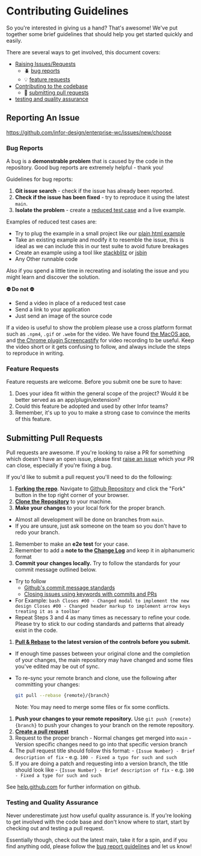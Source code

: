 # Contributing Guidelines

So you're interested in giving us a hand? That's awesome! We've put together some brief guidelines that should help you get started quickly and easily.

There are several ways to get involved, this document covers:

- [Raising Issues/Requests](#reporting-an-issue)
  - :beetle: [bug reports](#bug-reports)
  - :bulb: [feature requests](#feature-requests)
- [Contributing to the codebase](#submitting-pull-requests)
  - :repeat: [submitting pull requests](#pull-requests)
- [testing and quality assurance](#testing-and-quality-assurance)

## Reporting An Issue

<https://github.com/infor-design/enterprise-wc/issues/new/choose>

### Bug Reports

A bug is a **demonstrable problem** that is caused by the code in the repository. Good bug reports are extremely helpful - thank you!

Guidelines for bug reports:

1. **Git issue search** - check if the issue has already been
reported.
2. **Check if the issue has been fixed** - try to reproduce it using the latest `main`.
3. **Isolate the problem** - create a [reduced test case](https://www.browserstack.com/guide/test-case-reduction-and-techniques) and a live example.

Examples of reduced test cases are:

- Try to plug the example in a small project like our [plain html example](https://github.com/infor-design/enterprise-wc-examples/tree/main/plain-html)
- Take an existing example and modify it to resemble the issue, this is ideal as we can include this in our test suite to avoid future breakages
- Create an example using a tool like [stackblitz](https://stackblitz.com/) or [jsbin](https://jsbin.com/)
- Any Other runnable code

Also if you spend a little time in recreating and isolating the issue and you might learn and discover the solution.

**:no_entry: Do not :no_entry:**
- Send a video in place of a reduced test case
- Send a link to your application
- Just send an image of the source code

If a video is useful to show the problem please use a cross platform format such as `.npm4`, `.gif` or `.webm` for the video.
We have found [the MacOS app](https://getkap.co), and [the Chrome plugin Screencastify](https://chrome.google.com/webstore/detail/screencastify-screen-vide/mmeijimgabbpbgpdklnllpncmdofkcpn?hl=en) for video recording to be useful. Keep the video short or it gets confusing to follow, and always include the steps to reproduce in writing.

### Feature Requests

Feature requests are welcome. Before you submit one be sure to have:

1. Does your idea fit within the general scope of the project? Would it be better served as an app/plugin/extension?
1. Could this feature be adopted and used by other Infor teams?
1. Remember, it's up to you to make a strong case to convince the merits of this feature.

## Submitting Pull Requests

Pull requests are awesome. If you're looking to raise a PR for something which doesn't have an open issue,
please first [raise an issue](#raising-issues) which your PR can close, especially if you're fixing a bug.

If you'd like to submit a pull request you'll need to do the following:

1. **[Forking the repo](https://help.github.com/articles/fork-a-repo/)**. Navigate to [Github Repository](https://github.com/infor-design/enterprise-wc) and click the "Fork" button in the top right corner of your browser.
1. **[Clone the Repository](https://help.github.com/articles/cloning-a-repository/)** to your machine.
1. **Make your changes** to your local fork for the proper branch.
  - Almost all development will be done on branches from `main`.
  - If you are unsure, just ask someone on the team so you don't have to redo your branch.
1. Remember to make an **e2e test** for your case.
1. Remember to add a **note to the [Change Log](CHANGELOG.md)** and keep it in alphanumeric format
1. **Commit your changes locally.**  Try to follow the standards for your commit message outlined below.
  - Try to follow
    - [Github's commit message standards](https://github.com/erlang/otp/wiki/Writing-good-commit-messagesMore)
    - [Closing issues using keywords with commits and PRs](https://help.github.com/articles/closing-issues-using-keywords/)
   - For Example:
    ```bash
      Closes #00 - Changed modal to implement the new design
      Closes #00 - Changed header markup to implement arrow keys treating it as a toolbar
    ```
  - Repeat Steps 3 and 4 as many times as necessary to refine your code. Please try to stick to our coding standards and patterns that already exist in the code.
1. **[Pull & Rebase](https://help.github.com/articles/about-pull-request-merges/#rebase-and-merge-your-pull-request-commits) to the latest version of the controls before you submit.**
  - If enough time passes between your original clone and the completion of your changes, the main repository may have changed and some files you've edited may be out of sync.
  - To re-sync your remote branch and clone, use the following after committing your changes:

    ```bash
    git pull --rebase {remote}/{branch}
    ```

    Note: You may need to merge some files or fix some conflicts.
1. **Push your changes to your remote repository.**  Use `git push {remote} {branch}` to push your changes to your branch on the remote repository.
1. **[Create a pull request](https://help.github.com/articles/creating-a-pull-request/)**
  1. Request to the proper branch
    - Normal changes get merged into `main`
    - Version specific changes need to go into that specific version branch
  1. The pull request title should follow this format:
    - `{Issue Number} - Brief description of fix`
    - e.g. `100 - Fixed a typo for such and such`
  1. If you are doing a patch and requesting into a version branch, the title should look like
    - `{Issue Number} - Brief description of fix`
    - e.g. `100 - Fixed a type for such and such`

See [help.github.com](https://help.github.com/) for further information on github.

### Testing and Quality Assurance

Never underestimate just how useful quality assurance is. If you're looking to get involved with the code base and don't know where to start, start by checking out and testing a pull request.

Essentially though, check out the latest main, take it for a spin, and if you find anything odd, please follow the [bug report guidelines](#bug-reports) and let us know!
